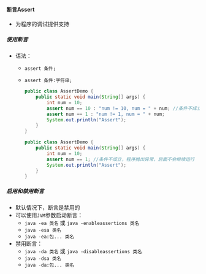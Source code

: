 #### 断言Assert

- 为程序的调试提供支持

##### 使用断言

- 语法：

  - `assert 条件;`

  - `assert 条件:字符串;`

    ```java
    public class AssertDemo {
        public static void main(String[] args) {
            int num = 10;
            assert num == 10 : "num != 10, num = " + num; //条件不成立时抛出异常并输出后面字符串
            assert num == 1 : "num != 1, num = " + num;
            System.out.println("Assert");
        }
    }
    ```

    ```java
    public class AssertDemo {
        public static void main(String[] args) {
            int num = 10;
            assert num == 1; //条件不成立，程序抛出异常，后面不会继续运行
            System.out.println("Assert");
        }
    }
    ```

##### 启用和禁用断言

- 默认情况下，断言是禁用的
- 可以使用`JVM`参数启动断言：
  - `java -ea 类名` 或 `java -enableassertions 类名`
  - `java -esa 类名`
  - `java -ea:包... 类名`
- 禁用断言：
  - `java -da 类名` 或 `java -disableassertions 类名`
  - `java -dsa 类名`
  - `java -da:包... 类名`